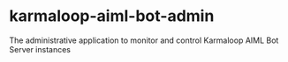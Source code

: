 # karmaloop-aiml-bot-admin
The administrative application to monitor and control Karmaloop AIML Bot Server instances

